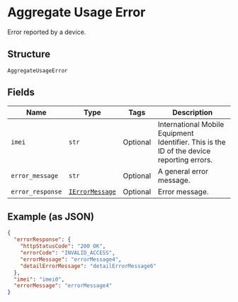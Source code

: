 
# Aggregate Usage Error

Error reported by a device.

## Structure

`AggregateUsageError`

## Fields

| Name | Type | Tags | Description |
|  --- | --- | --- | --- |
| `imei` | `str` | Optional | International Mobile Equipment Identifier. This is the ID of the device reporting errors. |
| `error_message` | `str` | Optional | A general error message. |
| `error_response` | [`IErrorMessage`](../../doc/models/i-error-message.md) | Optional | Error message. |

## Example (as JSON)

```json
{
  "errorResponse": {
    "httpStatusCode": "200 OK",
    "errorCode": "INVALID_ACCESS",
    "errorMessage": "errorMessage4",
    "detailErrorMessage": "detailErrorMessage6"
  },
  "imei": "imei0",
  "errorMessage": "errorMessage4"
}
```

